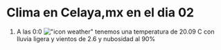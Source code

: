 # Clima en Celaya,mx en el dia 02

1. A las 0:0 !["icon weather"](http://openweathermap.org/img/w/10n.png) tenemos una temperatura de 20.09 C con lluvia ligera y  vientos de 2.6 y nubosidad al 90%
